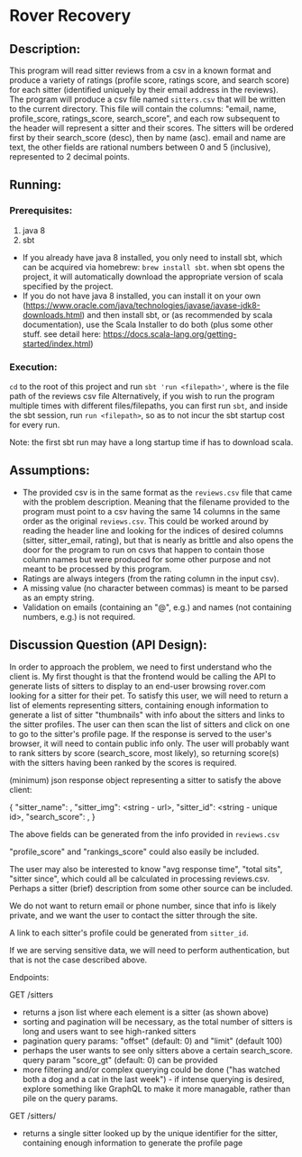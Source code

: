 # Rover Recovery

## Description:

This program will read sitter reviews from a csv in a known format and produce a variety of ratings (profile score, ratings score, and search score) for each sitter (identified uniquely by their email address in the reviews). The program will produce a csv file named `sitters.csv` that will be written to the current directory. This file will contain the columns: "email, name, profile_score, ratings_score, search_score", and each row subsequent to the header will represent a sitter and their scores. The sitters will be ordered first by their search_score (desc), then by name (asc). email and name are text, the other fields are rational numbers between 0 and 5 (inclusive), represented to 2 decimal points.

## Running:

### Prerequisites:

1. java 8
2. sbt

* If you already have java 8 installed, you only need to install sbt, which can be acquired via homebrew: `brew install sbt`. when sbt opens the project, it will automatically download the appropriate version of scala specified by the project.
* If you do not have java 8 installed, you can install it on your own (https://www.oracle.com/java/technologies/javase/javase-jdk8-downloads.html) and then install sbt, or (as recommended by scala documentation), use the Scala Installer to do both (plus some other stuff. see detail here: https://docs.scala-lang.org/getting-started/index.html)

### Execution:

`cd` to the root of this project and run `sbt 'run <filepath>'`, where <filepath> is the file path of the reviews csv file
Alternatively, if you wish to run the program multiple times with different files/filepaths, you can first run `sbt`, and inside the sbt session, run `run <filepath>`, so as to not incur the sbt startup cost for every run.

Note: the first sbt run may have a long startup time if has to download scala.

## Assumptions:

* The provided csv is in the same format as the `reviews.csv` file that came with the problem description. Meaning that the filename provided to the program must point to a csv having the same 14 columns in the same order as the original `reviews.csv`. This could be worked around by reading the header line and looking for the indices of desired columns (sitter, sitter_email, rating), but that is nearly as brittle and also opens the door for the program to run on csvs that happen to contain those column names but were produced for some other purpose and not meant to be processed by this program.
* Ratings are always integers (from the rating column in the input csv).
* A missing value (no character between commas) is meant to be parsed as an empty string.
* Validation on emails (containing an "@", e.g.) and names (not containing numbers, e.g.) is not required.

## Discussion Question (API Design):

In order to approach the problem, we need to first understand who the client is. My first thought is that the frontend would be calling the API to generate lists of sitters to display to an end-user browsing rover.com looking for a sitter for their pet. To satisfy this user, we will need to return a list of elements representing sitters, containing enough information to generate a list of sitter "thumbnails" with info about the sitters and links to the sitter profiles. The user can then scan the list of sitters and click on one to go to the sitter's profile page. If the response is served to the user's browser, it will need to contain public info only. The user will probably want to rank sitters by score (search_score, most likely), so returning score(s) with the sitters having been ranked by the scores is required.

(minimum) json response object representing a sitter to satisfy the above client:

{
  "sitter_name": <string>,
  "sitter_img": <string - url>,
  "sitter_id": <string - unique id>,
  "search_score": <number>,
}

The above fields can be generated from the info provided in `reviews.csv`

"profile_score" and "rankings_score" could also easily be included.

The user may also be interested to know "avg response time", "total sits", "sitter since", which could all be calculated in processing reviews.csv. Perhaps a sitter (brief) description from some other source can be included.

We do not want to return email or phone number, since that info is likely private, and we want the user to contact the sitter through the site.

A link to each sitter's profile could be generated from `sitter_id`.

If we are serving sensitive data, we will need to perform authentication, but that is not the case described above.

Endpoints:

GET /sitters
 * returns a json list where each element is a sitter (as shown above)
 * sorting and pagination will be necessary, as the total number of sitters is long and users want to see high-ranked sitters
 * pagination query params: "offset" (default: 0) and "limit" (default 100)
 * perhaps the user wants to see only sitters above a certain search_score. query param "score_gt" (default: 0) can be provided
 * more filtering and/or complex querying could be done ("has watched both a dog and a cat in the last week") - if intense
   querying is desired, explore something like GraphQL to make it more managable, rather than pile on the query params.

GET /sitters/<id>
  * returns a single sitter looked up by the unique identifier for the sitter, containing enough information to generate the profile page
